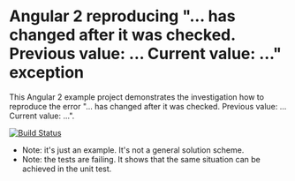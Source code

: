 # Angular 2 reproducing "... has changed after it was checked. Previous value: ... Current value: ..." exception

This Angular 2 example project demonstrates the investigation how to reproduce the error "... has changed after it was checked. Previous value: ... Current value: ...". 

[![Build Status](https://travis-ci.org/jepetko/angular2-fruits-app.svg?branch=master)](https://travis-ci.org/jepetko/angular2-fruits-app)

* Note: it's just an example. It's not a general solution scheme.
* Note: the tests are failing. It shows that the same situation can be achieved in the unit test.  
